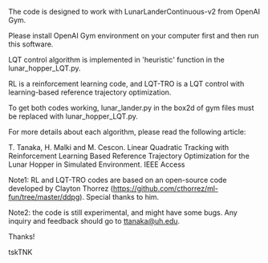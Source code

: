 The code is designed to work with LunarLanderContinuous-v2 from OpenAI Gym.

Please install OpenAI Gym environment on your computer first and then run this software.

LQT control algorithm is implemented in 'heuristic' function in the lunar_hopper_LQT.py.

RL is a reinforcement learning code, and LQT-TRO is a LQT control with learning-based reference trajectory optimization.

To get both codes working, lunar_lander.py in the box2d of gym files must be replaced with lunar_hopper_LQT.py.

For more details about each algorithm, please read the following article:

T. Tanaka, H. Malki and M. Cescon. Linear Quadratic Tracking with Reinforcement Learning Based Reference Trajectory Optimization for the Lunar Hopper in Simulated Environment. IEEE Access

Note1: RL and LQT-TRO codes are based on an open-source code developed by Clayton Thorrez (https://github.com/cthorrez/ml-fun/tree/master/ddpg). Special thanks to him.

Note2: the code is still experimental, and might have some bugs. Any inquiry and feedback should go to ttanaka@uh.edu.

Thanks!

tskTNK
